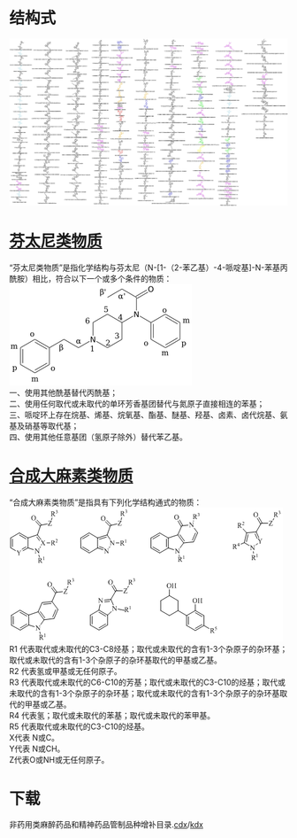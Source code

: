 # 结构式
![非药用类麻醉药品和精神药品管制品种增补目录](https://github.com/Benzyl-titanium/Structural-formula/blob/main/%E9%9D%9E%E8%8D%AF%E7%94%A8%E7%B1%BB%E9%BA%BB%E9%86%89%E8%8D%AF%E5%93%81%E5%92%8C%E7%B2%BE%E7%A5%9E%E8%8D%AF%E5%93%81%E7%AE%A1%E5%88%B6%E5%93%81%E7%A7%8D%E5%A2%9E%E8%A1%A5%E7%9B%AE%E5%BD%95/%E9%9D%9E%E8%8D%AF%E7%94%A8%E7%B1%BB%E9%BA%BB%E9%86%89%E8%8D%AF%E5%93%81%E5%92%8C%E7%B2%BE%E7%A5%9E%E8%8D%AF%E5%93%81%E7%AE%A1%E5%88%B6%E5%93%81%E7%A7%8D%E5%A2%9E%E8%A1%A5%E7%9B%AE%E5%BD%95.jpg)  
# [芬太尼类物质](https://en.wikipedia.org/wiki/List_of_fentanyl_analogues)
“芬太尼类物质”是指化学结构与芬太尼（N-[1-（2-苯乙基）-4-哌啶基]-N-苯基丙酰胺）相比，符合以下一个或多个条件的物质：
![芬太尼类](https://github.com/Benzyl-titanium/Structural-formula/blob/main/%E9%9D%9E%E8%8D%AF%E7%94%A8%E7%B1%BB%E9%BA%BB%E9%86%89%E8%8D%AF%E5%93%81%E5%92%8C%E7%B2%BE%E7%A5%9E%E8%8D%AF%E5%93%81%E7%AE%A1%E5%88%B6%E5%93%81%E7%A7%8D%E5%A2%9E%E8%A1%A5%E7%9B%AE%E5%BD%95/%E8%8A%AC%E5%A4%AA%E5%B0%BC%E7%B1%BB.png)  
一、使用其他酰基替代丙酰基；  
二、使用任何取代或未取代的单环芳香基团替代与氮原子直接相连的苯基；  
三、哌啶环上存在烷基、烯基、烷氧基、酯基、醚基、羟基、卤素、卤代烷基、氨基及硝基等取代基；  
四、使用其他任意基团（氢原子除外）替代苯乙基。  
# [合成大麻素类物质](https://en.wikipedia.org/wiki/List_of_JWH_cannabinoids)
“合成大麻素类物质”是指具有下列化学结构通式的物质：  
![合成大麻素类](https://github.com/Benzyl-titanium/Structural-formula/blob/main/%E9%9D%9E%E8%8D%AF%E7%94%A8%E7%B1%BB%E9%BA%BB%E9%86%89%E8%8D%AF%E5%93%81%E5%92%8C%E7%B2%BE%E7%A5%9E%E8%8D%AF%E5%93%81%E7%AE%A1%E5%88%B6%E5%93%81%E7%A7%8D%E5%A2%9E%E8%A1%A5%E7%9B%AE%E5%BD%95/%E5%90%88%E6%88%90%E5%A4%A7%E9%BA%BB%E7%B4%A0%E7%B1%BB.png)  
R1 代表取代或未取代的C3-C8烃基；取代或未取代的含有1-3个杂原子的杂环基；取代或未取代的含有1-3个杂原子的杂环基取代的甲基或乙基。  
R2 代表氢或甲基或无任何原子。  
R3 代表取代或未取代的C6-C10的芳基；取代或未取代的C3-C10的烃基；取代或未取代的含有1-3个杂原子的杂环基；取代或未取代的含有1-3个杂原子的杂环基取代的甲基或乙基。  
R4 代表氢；取代或未取代的苯基；取代或未取代的苯甲基。  
R5 代表取代或未取代的C3-C10的烃基。  
X代表 N或C。  
Y代表 N或CH。  
Z代表O或NH或无任何原子。  
# 下载
非药用类麻醉药品和精神药品管制品种增补目录.[cdx](https://github.com/Benzyl-titanium/Structural-formula/raw/main/%E9%9D%9E%E8%8D%AF%E7%94%A8%E7%B1%BB%E9%BA%BB%E9%86%89%E8%8D%AF%E5%93%81%E5%92%8C%E7%B2%BE%E7%A5%9E%E8%8D%AF%E5%93%81%E7%AE%A1%E5%88%B6%E5%93%81%E7%A7%8D%E5%A2%9E%E8%A1%A5%E7%9B%AE%E5%BD%95/%E9%9D%9E%E8%8D%AF%E7%94%A8%E7%B1%BB%E9%BA%BB%E9%86%89%E8%8D%AF%E5%93%81%E5%92%8C%E7%B2%BE%E7%A5%9E%E8%8D%AF%E5%93%81%E7%AE%A1%E5%88%B6%E5%93%81%E7%A7%8D%E5%A2%9E%E8%A1%A5%E7%9B%AE%E5%BD%95.cdx)/[kdx](https://github.com/Benzyl-titanium/Structural-formula/raw/main/%E9%9D%9E%E8%8D%AF%E7%94%A8%E7%B1%BB%E9%BA%BB%E9%86%89%E8%8D%AF%E5%93%81%E5%92%8C%E7%B2%BE%E7%A5%9E%E8%8D%AF%E5%93%81%E7%AE%A1%E5%88%B6%E5%93%81%E7%A7%8D%E5%A2%9E%E8%A1%A5%E7%9B%AE%E5%BD%95/%E9%9D%9E%E8%8D%AF%E7%94%A8%E7%B1%BB%E9%BA%BB%E9%86%89%E8%8D%AF%E5%93%81%E5%92%8C%E7%B2%BE%E7%A5%9E%E8%8D%AF%E5%93%81%E7%AE%A1%E5%88%B6%E5%93%81%E7%A7%8D%E5%A2%9E%E8%A1%A5%E7%9B%AE%E5%BD%95.kdx)
